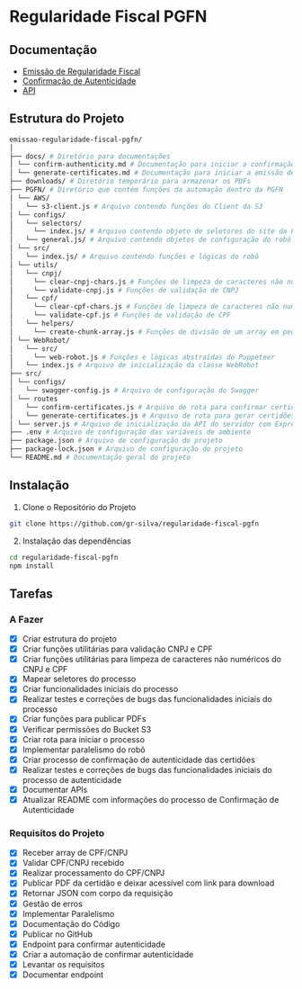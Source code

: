 # Regularidade Fiscal PGFN

## Documentação

- [Emissão de Regularidade Fiscal](docs/generate-certificates.md)
- [Confirmação de Autenticidade](docs/confirm-authenticity.md)
- [API](docs/api.md)

## Estrutura do Projeto

```bash
emissao-regularidade-fiscal-pgfn/
│
├── docs/ # Diretório para documentações
│ └── confirm-authenticity.md # Documentação para iniciar a confirmação de autenticidade
│ └── generate-certificates.md # Documentação para iniciar a emissão de certidoes
├── downloads/ # Diretório temporário para armazenar os PDFs
├── PGFN/ # Diretório que contém funções da automação dentro da PGFN
│ └── AWS/
│   └── s3-client.js # Arquivo contendo funções do Client da S3
│ └── configs/
│   └── selectors/
│     └── index.js/ # Arquivo contendo objeto de seletores do site da PGFN
│   └── general.js/ # Arquivo contendo objetos de configuração do robô
│ └── src/
│   └── index.js/ # Arquivo contendo funções e lógicas do robô
│ └── utils/
│   └── cnpj/
│     └── clear-cnpj-chars.js # Funções de limpeza de caracteres não numéricos do CNPJ
│     └── validate-cnpj.js # Funções de validação de CNPJ
│   └── cpf/
│     └── clear-cpf-chars.js # Funções de limpeza de caracteres não numéricos do CPF
│     └── validate-cpf.js # Funções de validação de CPF
│   └── helpers/
│     └── create-chunk-array.js # Funções de divisão de um array em pedacos
│ └── WebRobot/
│   └── src/
│     └── web-robot.js # Funções e lógicas abstraídas do Puppeteer
│   └── index.js # Arquivo de inicialização da classe WebRobot
├── src/
│ └── configs/
│   └── swagger-config.js # Arquivo de configuração do Swagger
│ └── routes
│   └── confirm-certificates.js # Arquivo de rota para confirmar certidões
│   └── generate-certificates.js # Arquivo de rota para gerar certidões
│ └── server.js # Arquivo de inicialização da API do servidor com Express
├── .env # Arquivo de configuração das variáveis de ambiente
├── package.json # Arquivo de configuração do projeto
├── package-lock.json # Arquivo de configuração do projeto
└── README.md # Documentação geral do projeto

```

## Instalação

1. Clone o Repositório do Projeto

```bash
git clone https://github.com/gr-silva/regularidade-fiscal-pgfn
```

2. Instalação das dependências

```bash
cd regularidade-fiscal-pgfn
npm install
```

## Tarefas

### A Fazer

- [x] Criar estrutura do projeto
- [x] Criar funções utilitárias para validação CNPJ e CPF
- [x] Criar funções utilitárias para limpeza de caracteres não numéricos do CNPJ e CPF
- [x] Mapear seletores do processo
- [x] Criar funcionalidades iniciais do processo
- [x] Realizar testes e correções de bugs das funcionalidades iniciais do processo
- [x] Criar funções para publicar PDFs
- [x] Verificar permissões do Bucket S3
- [x] Criar rota para iniciar o processo
- [x] Implementar paralelismo do robô
- [x] Criar processo de confirmação de autenticidade das certidões
- [x] Realizar testes e correções de bugs das funcionalidades iniciais do processo de autenticidade
- [x] Documentar APIs
- [x] Atualizar README com informações do processo de Confirmação de Autenticidade

### Requisitos do Projeto

- [x] Receber array de CPF/CNPJ
- [x] Validar CPF/CNPJ recebido
- [x] Realizar processamento do CPF/CNPJ
- [x] Publicar PDF da certidão e deixar acessível com link para download
- [x] Retornar JSON com corpo da requisição
- [x] Gestão de erros
- [x] Implementar Paralelismo
- [x] Documentação do Código
- [x] Publicar no GitHub
- [x] Endpoint para confirmar autenticidade
- [x] Criar a automação de confirmar autenticidade
- [x] Levantar os requisitos
- [x] Documentar endpoint
